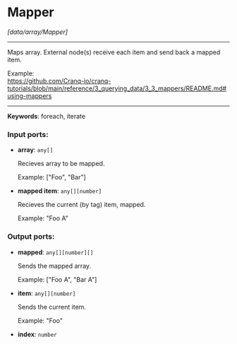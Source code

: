 # Mapper

_[data/array/Mapper]_

---

Maps array. External node(s) receive each item and send back a mapped item.  
  
Example:  
https://github.com/Cranq-io/cranq-tutorials/blob/main/reference/3_querying_data/3_3_mappers/README.md#using-mappers  

---

__Keywords__: foreach, iterate

### Input ports:

* __array__: ` any[] `

    Recieves array to be mapped.
    
    Example:
    ["Foo", "Bar"]


* __mapped item__: ` any[][number] `

    Recieves the current (by tag) item, mapped.
    
    Example:
    "Foo A"

### Output ports:

* __mapped__: ` any[][number][] `

    Sends the mapped array.
    
    Example:
    ["Foo A", "Bar A"]


* __item__: ` any[][number] `

    Sends the current item.
    
    Example:
    "Foo"


* __index__: ` number `


